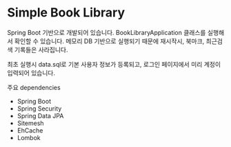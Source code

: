 Simple Book Library
===================

Spring Boot 기반으로 개발되어 있습니다. BookLibraryApplication 클래스를 실행해서 확인할 수 있습니다.
메모리 DB 기반으로 실행되기 때문에 재시작시, 북마크, 최근검색 기록들은 사라집니다.

최초 실행시 data.sql로 기본 사용자 정보가 등록되고, 로그인 페이지에서 미리 계정이 입력되어 있습니다.

주요 dependencies
 - Spring Boot
 - Spring Security
 - Spring Data JPA
 - Sitemesh
 - EhCache
 - Lombok
